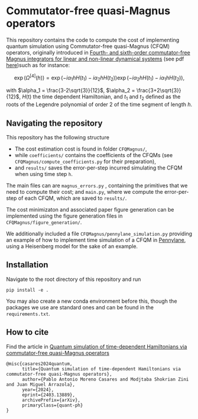 # Commutator-free quasi-Magnus operators

This repository contains the code to compute the cost of implementing quantum simulation using Commutator-free quasi-Magnus (CFQM) operators, originally introduced in [Fourth- and sixth-order commutator-free Magnus integrators for linear and non-linear dynamical systems](https://www.sciencedirect.com/science/article/abs/pii/S0168927405002163) (see pdf [here](https://personales.upv.es/~serblaza/2006APNUM.pdf))such as for instance:

$$
\exp(\Omega^{[4]}(h)) = \exp(-i \alpha_1 h H(t_1) - i \alpha_2 h H(t_2))\exp(-i\alpha_2 h H(t_1) -i \alpha_1 h H(t_2)),
$$

with $\alpha_1 = \frac{3-2\sqrt{3}}{12}$, $\alpha_2 = \frac{3+2\sqrt{3}}{12}$, $H$(t) the time dependent Hamiltonian, and $t_1$ and $t_2$ defined as the roots of the Legendre polynomial of order 2 of the time segment of length $h$.

## Navigating the repository

This repository has the following structure

- The cost estimation cost is found in folder `CFQMagnus/`,
- while `coefficients/` contains the coefficients of the CFQMs (see `CFQMagnus/compute_coefficients.py` for their preparation),
- and `results/` saves the error-per-step incurred simulating the CFQM when using time step `h`.

The main files can are `magnus_errors.py` , containing the primitives that we need to compute their cost; and `main.py`, where we compute the error-per-step of each CFQM, which are saved to `results/`.

The cost minimizaton and associated paper figure generation can be implemented using the figure generation files in `CFQMagnus/figure_generation/`.

We additionally included a file `CFQMagnus/pennylane_simulation.py` providing an example of how to implement time simulation of a CFQM in [Pennylane](https://pennylane.ai/), using a Heisenberg model for the sake of an example.

## Installation

Navigate to the root directory of this repository and run

```shell
pip install -e .
```

You may also create a new conda environment before this, though the packages we use are standard ones and can be found in the `requirements.txt`.

## How to cite

Find the article in [Quantum simulation of time-dependent Hamiltonians via commutator-free quasi-Magnus operators](https://arxiv.org/abs/2403.13889)

```
@misc{casares2024quantum,
      title={Quantum simulation of time-dependent Hamiltonians via commutator-free quasi-Magnus operators},
      author={Pablo Antonio Moreno Casares and Modjtaba Shokrian Zini and Juan Miguel Arrazola},
      year={2024},
      eprint={2403.13889},
      archivePrefix={arXiv},
      primaryClass={quant-ph}
}
```
